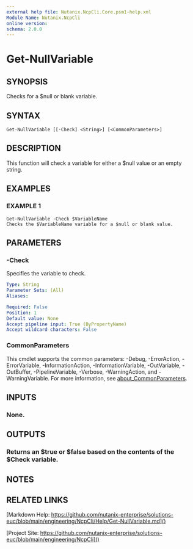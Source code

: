 ```yaml
---
external help file: Nutanix.NcpCli.Core.psm1-help.xml
Module Name: Nutanix.NcpCli
online version:
schema: 2.0.0
---
```


# Get-NullVariable

## SYNOPSIS
Checks for a $null or blank variable.

## SYNTAX

```
Get-NullVariable [[-Check] <String>] [<CommonParameters>]
```

## DESCRIPTION
This function will check a variable for either a $null value or an empty string.

## EXAMPLES

### EXAMPLE 1
```
Get-NullVariable -Check $VariableName
Checks the $VariableName variable for a $null or blank value.
```

## PARAMETERS

### -Check
Specifies the variable to check.

```yaml
Type: String
Parameter Sets: (All)
Aliases:

Required: False
Position: 1
Default value: None
Accept pipeline input: True (ByPropertyName)
Accept wildcard characters: False
```

### CommonParameters
This cmdlet supports the common parameters: -Debug, -ErrorAction, -ErrorVariable, -InformationAction, -InformationVariable, -OutVariable, -OutBuffer, -PipelineVariable, -Verbose, -WarningAction, and -WarningVariable. For more information, see [about_CommonParameters](http://go.microsoft.com/fwlink/?LinkID=113216).

## INPUTS

### None.
## OUTPUTS

### Returns an $true or $false based on the contents of the $Check variable.
## NOTES

## RELATED LINKS

[Markdown Help: https://github.com/nutanix-enterprise/solutions-euc/blob/main/engineering/NcpCli/Help/Get-NullVariable.md]()

[Project Site: https://github.com/nutanix-enterprise/solutions-euc/blob/main/engineering/NcpCli]()

